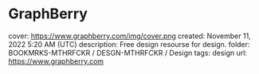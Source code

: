 # GraphBerry

cover: https://www.graphberry.com/img/cover.png
created: November 11, 2022 5:20 AM (UTC)
description: Free design resourse for design.
folder: BOOKMRKS-MTHRFCKR / DESGN-MTHRFCKR / Design
tags: design
url: https://www.graphberry.com